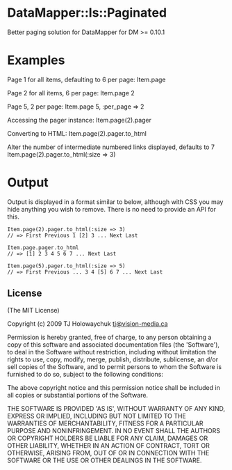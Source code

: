 
# DataMapper::Is::Paginated

  Better paging solution for DataMapper for DM >= 0.10.1
  
# Examples

Page 1 for all items, defaulting to 6 per page:
    Item.page
    
Page 2 for all items, 6 per page:
    Item.page 2
    
Page 5, 2 per page:
    Item.page 5, :per_page => 2
    
Accessing the pager instance:
    Item.page(2).pager
    
Converting to HTML:
    Item.page(2).pager.to_html
    
Alter the number of intermediate numbered links displayed, defaults to 7
    Item.page(2).pager.to_html(:size => 3)
    
# Output

Output is displayed in a format similar to below, although 
with CSS you may hide anything you wish to remove. There is
no need to provide an API for this.

    Item.page(2).pager.to_html(:size => 3)
    // => First Previous 1 [2] 3 ... Next Last
    
    Item.page.pager.to_html
    // => [1] 2 3 4 5 6 7 ... Next Last

    Item.page(5).pager.to_html(:size => 5)
    // => First Previous ... 3 4 [5] 6 7 ... Next Last
    
## License

(The MIT License)

Copyright (c) 2009 TJ Holowaychuk <tj@vision-media.ca>

Permission is hereby granted, free of charge, to any person obtaining
a copy of this software and associated documentation files (the
'Software'), to deal in the Software without restriction, including
without limitation the rights to use, copy, modify, merge, publish,
distribute, sublicense, an d/or sell copies of the Software, and to
permit persons to whom the Software is furnished to do so, subject to
the following conditions:

The above copyright notice and this permission notice shall be
included in all copies or substantial portions of the Software.

THE SOFTWARE IS PROVIDED 'AS IS', WITHOUT WARRANTY OF ANY KIND,
EXPRESS OR IMPLIED, INCLUDING BUT NOT LIMITED TO THE WARRANTIES OF
MERCHANTABILITY, FITNESS FOR A PARTICULAR PURPOSE AND NONINFRINGEMENT.
IN NO EVENT SHALL THE AUTHORS OR COPYRIGHT HOLDERS BE LIABLE FOR ANY
CLAIM, DAMAGES OR OTHER LIABILITY, WHETHER IN AN ACTION OF CONTRACT,
TORT OR OTHERWISE, ARISING FROM, OUT OF OR IN CONNECTION WITH THE
SOFTWARE OR THE USE OR OTHER DEALINGS IN THE SOFTWARE.
